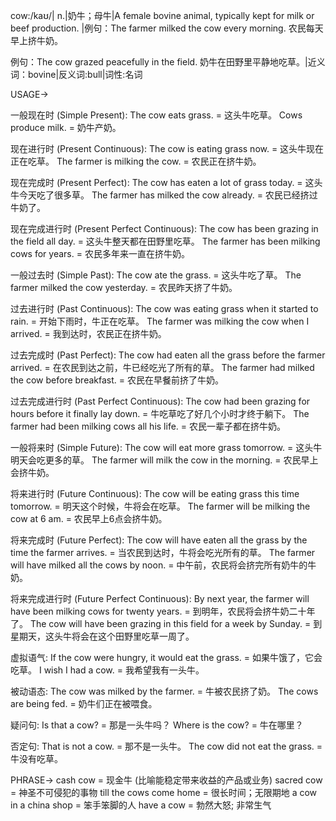 cow:/kaʊ/| n.|奶牛；母牛|A female bovine animal, typically kept for milk or beef production. |例句：The farmer milked the cow every morning. 农民每天早上挤牛奶。

例句：The cow grazed peacefully in the field. 奶牛在田野里平静地吃草。|近义词：bovine|反义词:bull|词性:名词


USAGE->

一般现在时 (Simple Present):
The cow eats grass. = 这头牛吃草。
Cows produce milk. = 奶牛产奶。

现在进行时 (Present Continuous):
The cow is eating grass now. = 这头牛现在正在吃草。
The farmer is milking the cow. = 农民正在挤牛奶。

现在完成时 (Present Perfect):
The cow has eaten a lot of grass today. = 这头牛今天吃了很多草。
The farmer has milked the cow already. = 农民已经挤过牛奶了。

现在完成进行时 (Present Perfect Continuous):
The cow has been grazing in the field all day. = 这头牛整天都在田野里吃草。
The farmer has been milking cows for years. = 农民多年来一直在挤牛奶。

一般过去时 (Simple Past):
The cow ate the grass. = 这头牛吃了草。
The farmer milked the cow yesterday. = 农民昨天挤了牛奶。

过去进行时 (Past Continuous):
The cow was eating grass when it started to rain. = 开始下雨时，牛正在吃草。
The farmer was milking the cow when I arrived. = 我到达时，农民正在挤牛奶。

过去完成时 (Past Perfect):
The cow had eaten all the grass before the farmer arrived. = 在农民到达之前，牛已经吃光了所有的草。
The farmer had milked the cow before breakfast. = 农民在早餐前挤了牛奶。

过去完成进行时 (Past Perfect Continuous):
The cow had been grazing for hours before it finally lay down. = 牛吃草吃了好几个小时才终于躺下。
The farmer had been milking cows all his life. = 农民一辈子都在挤牛奶。

一般将来时 (Simple Future):
The cow will eat more grass tomorrow. = 这头牛明天会吃更多的草。
The farmer will milk the cow in the morning. = 农民早上会挤牛奶。

将来进行时 (Future Continuous):
The cow will be eating grass this time tomorrow. = 明天这个时候，牛将会在吃草。
The farmer will be milking the cow at 6 am. = 农民早上6点会挤牛奶。

将来完成时 (Future Perfect):
The cow will have eaten all the grass by the time the farmer arrives. = 当农民到达时，牛将会吃光所有的草。
The farmer will have milked all the cows by noon. = 中午前，农民将会挤完所有奶牛的牛奶。

将来完成进行时 (Future Perfect Continuous):
By next year, the farmer will have been milking cows for twenty years. = 到明年，农民将会挤牛奶二十年了。
The cow will have been grazing in this field for a week by Sunday. = 到星期天，这头牛将会在这个田野里吃草一周了。

虚拟语气:
If the cow were hungry, it would eat the grass. = 如果牛饿了，它会吃草。
I wish I had a cow. = 我希望我有一头牛。

被动语态:
The cow was milked by the farmer. = 牛被农民挤了奶。
The cows are being fed. = 奶牛们正在被喂食。

疑问句:
Is that a cow? = 那是一头牛吗？
Where is the cow? = 牛在哪里？

否定句:
That is not a cow. = 那不是一头牛。
The cow did not eat the grass. = 牛没有吃草。


PHRASE->
cash cow = 现金牛 (比喻能稳定带来收益的产品或业务)
sacred cow = 神圣不可侵犯的事物
till the cows come home = 很长时间；无限期地
a cow in a china shop = 笨手笨脚的人
have a cow = 勃然大怒; 非常生气


